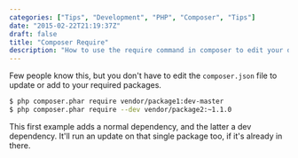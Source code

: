 ```yaml
---
categories: ["Tips", "Development", "PHP", "Composer", "Tips"]
date: "2015-02-22T21:19:37Z"
draft: false
title: "Composer Require"
description: "How to use the require command in composer to edit your dependencies"
---
```


Few people know this, but you don't have to edit the `composer.json` file to update or add to your required packages.

```bash
$ php composer.phar require vendor/package1:dev-master
$ php composer.phar require --dev vendor/package2:~1.1.0
```

This first example adds a normal dependency, and the latter a dev dependency. It'll run an update on that single package too, if it's already in there.
